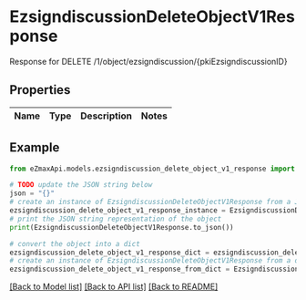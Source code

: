 # EzsigndiscussionDeleteObjectV1Response

Response for DELETE /1/object/ezsigndiscussion/{pkiEzsigndiscussionID}

## Properties

Name | Type | Description | Notes
------------ | ------------- | ------------- | -------------

## Example

```python
from eZmaxApi.models.ezsigndiscussion_delete_object_v1_response import EzsigndiscussionDeleteObjectV1Response

# TODO update the JSON string below
json = "{}"
# create an instance of EzsigndiscussionDeleteObjectV1Response from a JSON string
ezsigndiscussion_delete_object_v1_response_instance = EzsigndiscussionDeleteObjectV1Response.from_json(json)
# print the JSON string representation of the object
print(EzsigndiscussionDeleteObjectV1Response.to_json())

# convert the object into a dict
ezsigndiscussion_delete_object_v1_response_dict = ezsigndiscussion_delete_object_v1_response_instance.to_dict()
# create an instance of EzsigndiscussionDeleteObjectV1Response from a dict
ezsigndiscussion_delete_object_v1_response_from_dict = EzsigndiscussionDeleteObjectV1Response.from_dict(ezsigndiscussion_delete_object_v1_response_dict)
```
[[Back to Model list]](../README.md#documentation-for-models) [[Back to API list]](../README.md#documentation-for-api-endpoints) [[Back to README]](../README.md)


